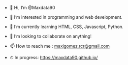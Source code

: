 - 👋 Hi, I’m @Maxdata90
- 👀 I’m interested in programming and web development.
- 🌱 I’m currently learning HTML, CSS, Javascript, Python.
- 💞️ I’m looking to collaborate on anything!
- 📫 How to reach me : maxigomez.rcr@gmail.com

- ⏱ In progress: https://maxdata90.github.io/


<!---

comment: In progress: https://maxdata90.github.io/

--->

